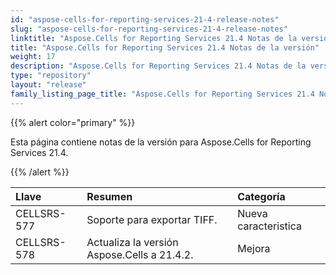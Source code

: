 ```yaml
---
id: "aspose-cells-for-reporting-services-21-4-release-notes"
slug: "aspose-cells-for-reporting-services-21-4-release-notes"
linktitle: "Aspose.Cells for Reporting Services 21.4 Notas de la versión"
title: "Aspose.Cells for Reporting Services 21.4 Notas de la versión"
weight: 17
description: "Aspose.Cells for Reporting Services 21.4 Notas de la versión – the latest updates and fixes."
type: "repository"
layout: "release"
family_listing_page_title: "Aspose.Cells for Reporting Services 21.4 Notas de la versión"
---
```

{{% alert color="primary" %}} 

Esta página contiene notas de la versión para Aspose.Cells for Reporting Services 21.4.

{{% /alert %}} 

|**Llave**|**Resumen**|**Categoría**|
|:- |:- |:- |
|CELLSRS-577|Soporte para exportar TIFF.|Nueva caracteristica|
|CELLSRS-578|Actualiza la versión Aspose.Cells a 21.4.2.| Mejora|


